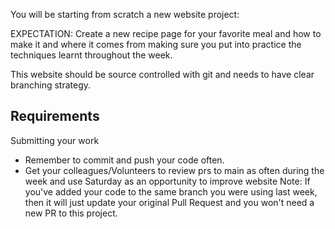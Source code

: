 You will be starting from scratch a new website project:

EXPECTATION: Create a new recipe page for your favorite meal and how to make it and where it comes from making sure you put into practice the techniques learnt throughout the week. 

This website should be source controlled with git and needs to have clear branching strategy.


## Requirements
Submitting your work
- Remember to commit and push your code often.
- Get your colleagues/Volunteers to review prs to main as often during the week and use Saturday as an opportunity to improve website
Note: If you've added your code to the same branch you were using last week, then it will just update your original Pull Request and you won't need a new PR to this project.

